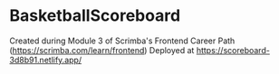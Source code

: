 # BasketballScoreboard

Created during Module 3 of Scrimba's Frontend Career Path (https://scrimba.com/learn/frontend)
Deployed at https://scoreboard-3d8b91.netlify.app/
